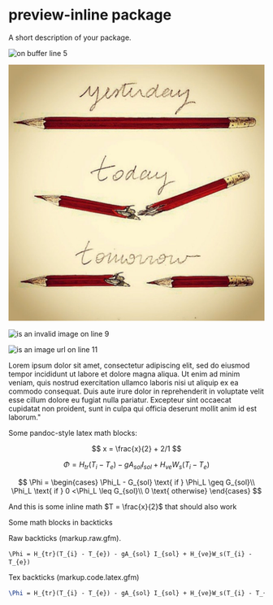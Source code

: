 # preview-inline package

A short description of your package.

![on buffer line 5](/Users/jonathanchambers/Pictures/gravatar.jpg)

![on buffer line 7](test-image.jpg)

![is an invalid image on line 9](05.jpg)

![is an image url on line 11](http://imgs.xkcd.com/comics/the_martian.png)


Lorem ipsum dolor sit amet, consectetur adipiscing elit, sed do eiusmod tempor incididunt ut labore et dolore magna aliqua. Ut enim ad minim veniam, quis nostrud exercitation ullamco laboris nisi ut aliquip ex ea commodo consequat. Duis aute irure dolor in reprehenderit in voluptate velit esse cillum dolore eu fugiat nulla pariatur. Excepteur sint occaecat cupidatat non proident, sunt in culpa qui officia deserunt mollit anim id est laborum."





Some pandoc-style latex math blocks:

$$
x = \frac{x}{2} + 2/1
$$

$$
\Phi = H_{tr}(T_{i} - T_{e}) - gA_{sol} I_{sol} + H_{ve}W_s(T_{i} - T_{e})
$$

$$
\Phi = \begin{cases}
\Phi_L - G_{sol} \text{ if } \Phi_L \geq G_{sol}\\
\Phi_L \text{ if } 0 <\Phi_L \leq G_{sol}\\
0 \text{ otherwise}
\end{cases}
$$

And this is some inline math $T = \frac{x}{2}$ that should also work

Some math blocks in backticks

Raw backticks (markup.raw.gfm). 

```
\Phi = H_{tr}(T_{i} - T_{e}) - gA_{sol} I_{sol} + H_{ve}W_s(T_{i} - T_{e})
```


Tex backticks (markup.code.latex.gfm)

```tex
\Phi = H_{tr}(T_{i} - T_{e}) - gA_{sol} I_{sol} + H_{ve}W_s(T_{i} - T_{e})
```
